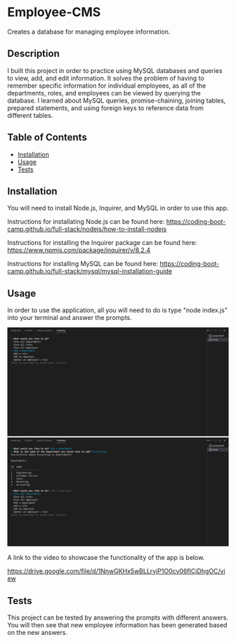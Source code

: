 # Employee-CMS
Creates a database for managing employee information.

## Description

I built this project in order to practice using MySQL databases and queries to view, add, and edit information. It solves the problem of having to remember specific information for individual employees, as all of the departments, roles, and employees can be viewed by querying the database. I learned about MySQL queries, promise-chaining, joining tables, prepared statements, and using foreign keys to reference data from different tables.

## Table of Contents

- [Installation](#installation)
- [Usage](#usage)
- [Tests](#tests)

## Installation

You will need to install Node.js, Inquirer, and MySQL in order to use this app. 

Instructions for installating Node.js can be found here: https://coding-boot-camp.github.io/full-stack/nodejs/how-to-install-nodejs 

Instructions for installing the Inquirer package can be found here: https://www.npmjs.com/package/inquirer/v/8.2.4

Instructions for installing MySQL can be found here: https://coding-boot-camp.github.io/full-stack/mysql/mysql-installation-guide

## Usage

In order to use the application, all you will need to do is type "node index.js" into your terminal and answer the prompts.

![alt text](assets/images/employee-cms-home.png)
![alt text](assets/images/employee-cms-add-deparment.png)

A link to the video to showcase the functionality of the app is below.

https://drive.google.com/file/d/1NnwGKHx5wBLLrvjP1O0cv06fICjDhgOC/view

## Tests

This project can be tested by answering the prompts with different answers. You will then see that new employee information has been generated based on the new answers.
